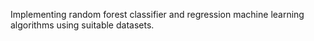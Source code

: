 Implementing random forest classifier and regression machine learning algorithms using suitable datasets.
